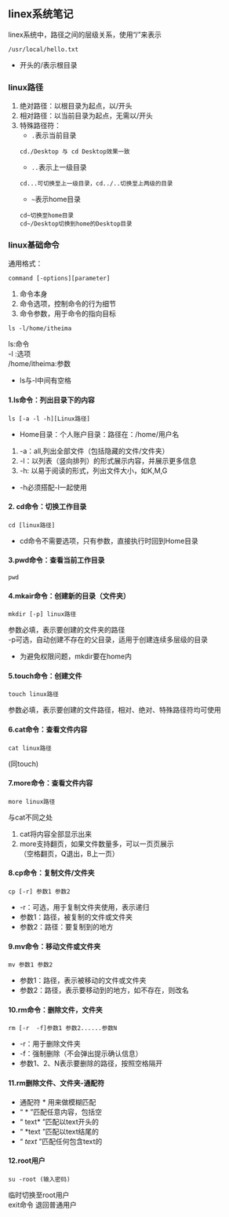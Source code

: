 ## linex系统笔记
linex系统中，路径之间的层级关系，使用“/”来表示
```
/usr/local/hello.txt
```
+ 开头的/表示根目录

### linux路径
1. 绝对路径：以根目录为起点，以/开头
2. 相对路径：以当前目录为起点，无需以/开头
3. 特殊路径符：    
    + `.`表示当前目录
    ```
    cd./Desktop 与 cd Desktop效果一致
    ``` 
    + `..`表示上一级目录
    ```
    cd...可切换至上一级目录，cd../..切换至上两级的目录
    ```
    + `~`表示home目录
    ```
    cd~切换至home目录
    cd~/Desktop切换到home的Desktop目录
    ```


### linux基础命令
通用格式：
```
command [-options][parameter]
```
1. 命令本身
2. 命令选项，控制命令的行为细节
3. 命令参数，用于命令的指向目标
```
ls -l/home/itheima
```
ls:命令    
-l :选项    
/home/itheima:参数
+ ls与-l中间有空格

#### 1.ls命令：列出目录下的内容
```
ls [-a -l -h][Linux路径]
```
+ Home目录：个人账户目录：路径在：/home/用户名
1. -a：all,列出全部文件（包括隐藏的文件/文件夹）
2. -l：以列表（竖向排列）的形式展示内容，并展示更多信息
3. -h: 以易于阅读的形式，列出文件大小，如K,M,G
+ -h必须搭配-l一起使用

#### 2. cd命令：切换工作目录
```
cd [linux路径]
```
+ cd命令不需要选项，只有参数，直接执行时回到Home目录

#### 3.pwd命令：查看当前工作目录
```
pwd
```

#### 4.mkair命令：创建新的目录（文件夹）
```
mkdir [-p] linux路径
```
参数必填，表示要创建的文件夹的路径       
-p可选，自动创建不存在的父目录，适用于创建连续多层级的目录
+ 为避免权限问题，mkdir要在home内

#### 5.touch命令：创建文件
```
touch linux路径
```
参数必填，表示要创建的文件路径，相对、绝对、特殊路径符均可使用

#### 6.cat命令：查看文件内容
```
cat linux路径
```
(同touch)

#### 7.more命令：查看文件内容
```
more linux路径
```
与cat不同之处
1. cat将内容全部显示出来
2. more支持翻页，如果文件数量多，可以一页页展示         
（空格翻页，Q退出，B上一页）


#### 8.cp命令：复制文件/文件夹
```
cp [-r] 参数1 参数2
```
+ -r：可选，用于复制文件夹使用，表示递归
+ 参数1：路径，被复制的文件或文件夹
+ 参数2：路径：要复制到的地方


#### 9.mv命令：移动文件或文件夹
```
mv 参数1 参数2
```
+ 参数1：路径，表示被移动的文件或文件夹
+ 参数2：路径，表示要移动到的地方，如不存在，则改名

#### 10.rm命令：删除文件，文件夹
```
rm [-r  -f]参数1 参数2......参数N
```
+ -r：用于删除文件夹
+ -f：强制删除（不会弹出提示确认信息）
+ 参数1、2、N表示要删除的路径，按照空格隔开

#### 11.rm删除文件、文件夹-通配符
+ 通配符 * 用来做模糊匹配
+ “ * ”匹配任意内容，包括空
+ “ text* ”匹配以text开头的
+ “ *text ”匹配以text结尾的
+ “ *text* ”匹配任何包含text的

#### 12.root用户
```
su -root (输入密码)
```
临时切换至root用户      
exit命令 退回普通用户


